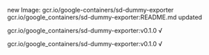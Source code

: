 new Image: gcr.io/google-containers/sd-dummy-exporter
gcr.io/google_containers/sd-dummy-exporter:README.md updated 

gcr.io/google_containers/sd-dummy-exporter:v0.1.0 √

gcr.io/google_containers/sd-dummy-exporter:v0.1.0 √


